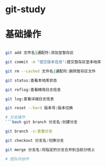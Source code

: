 # git-study

# 基础操作
```bash git init:初始化本地库

git add 文件名|通配符:添加至暂存区

git commit -m "提交版本信息":提交暂存区至本地库

git rm --cached 文件名|通配符:删除暂存区文件

git status:查看本地库状态

git reflog:查看精简日志信息

git log:查看详细日志信息

git reset --hard 版本号:版本切换

# 分支操作
```bash git branch 分支名:创建分支

git branch -v:查看分支

git checkout 分支名:切换分支

git merge 分支名:将指定的分支合并到当前分枝上

# 团队内协作
